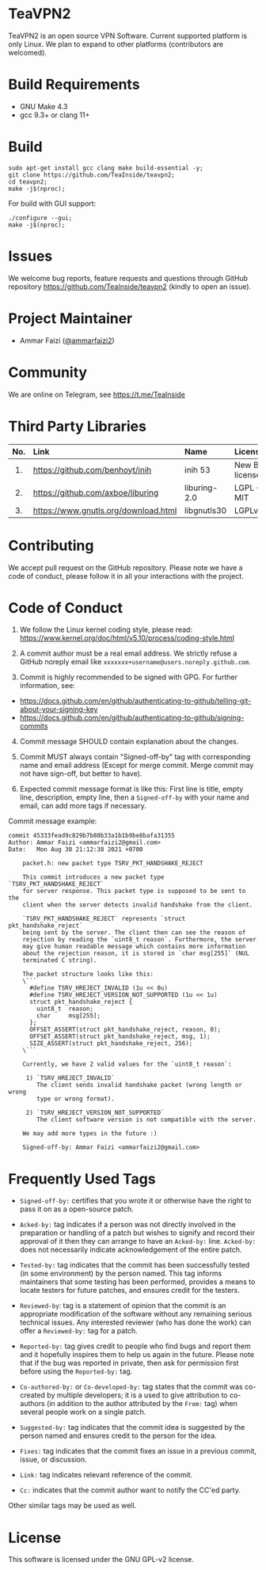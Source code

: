 
# TeaVPN2
TeaVPN2 is an open source VPN Software. Current supported platform is
only Linux. We plan to expand to other platforms (contributors are
welcomed).


# Build Requirements
- GNU Make 4.3
- gcc 9.3+ or clang 11+


# Build
```
sudo apt-get install gcc clang make build-essential -y;
git clone https://github.com/TeaInside/teavpn2;
cd teavpn2;
make -j$(nproc);
```

For build with GUI support:
```
./configure --gui;
make -j$(nproc);
```

# Issues
We welcome bug reports, feature requests and questions through GitHub
repository https://github.com/TeaInside/teavpn2 (kindly to open an issue).


# Project Maintainer
- Ammar Faizi ([@ammarfaizi2](https://github.com/ammarfaizi2))


# Community
We are online on Telegram, see https://t.me/TeaInside


# Third Party Libraries
| No.   | Link                                    | Name                  | License                   |
|:-----:|:----------------------------------------|:----------------------|:--------------------------|
| 1.    | https://github.com/benhoyt/inih         | inih 53               | New BSD license           |
| 2.    | https://github.com/axboe/liburing       | liburing-2.0          | LGPL + MIT                |
| 3.    | https://www.gnutls.org/download.html    | libgnutls30           | LGPLv2.1+                 |


# Contributing
We accept pull request on the GitHub repository. Please note we have a
code of conduct, please follow it in all your interactions with the
project.


# Code of Conduct
1. We follow the Linux kernel coding style, please read:
https://www.kernel.org/doc/html/v5.10/process/coding-style.html

2. A commit author must be a real email address. We strictly refuse a
GitHub noreply email like `xxxxxxx+username@users.noreply.github.com`.

3. Commit is highly recommended to be signed with GPG. For further information, see:
  - https://docs.github.com/en/github/authenticating-to-github/telling-git-about-your-signing-key
  - https://docs.github.com/en/github/authenticating-to-github/signing-commits

4. Commit message SHOULD contain explanation about the changes.

5. Commit MUST always contain "Signed-off-by" tag with corresponding
name and email address (Except for merge commit. Merge commit may not
have sign-off, but better to have).

6. Expected commit message format is like this:
First line is title, empty line, description, empty line, then a
`Signed-off-by` with your name and email, can add more tags if necessary.

Commit message example:
```
commit 45333fead9c829b7b80b33a1b1b9be8bafa31355
Author: Ammar Faizi <ammarfaizi2@gmail.com>
Date:   Mon Aug 30 21:12:38 2021 +0700

    packet.h: new packet type TSRV_PKT_HANDSHAKE_REJECT

    This commit introduces a new packet type `TSRV_PKT_HANDSHAKE_REJECT`
    for server response. This packet type is supposed to be sent to the
    client when the server detects invalid handshake from the client.

    `TSRV_PKT_HANDSHAKE_REJECT` represents `struct pkt_handshake_reject`
    being sent by the server. The client then can see the reason of
    rejection by reading the `uint8_t reason`. Furthermore, the server
    may give human readable message which contains more information
    about the rejection reason, it is stored in `char msg[255]` (NUL
    terminated C string).

    The packet structure looks like this:
    \```
      #define TSRV_HREJECT_INVALID (1u << 0u)
      #define TSRV_HREJECT_VERSION_NOT_SUPPORTED (1u << 1u)
      struct pkt_handshake_reject {
        uint8_t  reason;
        char     msg[255];
      };
      OFFSET_ASSERT(struct pkt_handshake_reject, reason, 0);
      OFFSET_ASSERT(struct pkt_handshake_reject, msg, 1);
      SIZE_ASSERT(struct pkt_handshake_reject, 256);
    \```

    Currently, we have 2 valid values for the `uint8_t reason`:

     1) `TSRV_HREJECT_INVALID`
        The client sends invalid handshake packet (wrong length or wrong
        type or wrong format).
    
     2) `TSRV_HREJECT_VERSION_NOT_SUPPORTED`
        The client software version is not compatible with the server.

    We may add more types in the future :)

    Signed-off-by: Ammar Faizi <ammarfaizi2@gmail.com>
```


# Frequently Used Tags
- `Signed-off-by:` certifies that you wrote it or otherwise have the
right to pass it on as a open-source patch.

- `Acked-by:` tag indicates if a person was not directly involved in the
preparation or handling of a patch but wishes to signify and record
their approval of it then they can arrange to have an `Acked-by:` line.
`Acked-by:` does not necessarily indicate acknowledgement of the entire
patch.

- `Tested-by:` tag indicates that the commit has been successfully
tested (in some environment) by the person named. This tag informs
maintainers that some testing has been performed, provides a means to
locate testers for future patches, and ensures credit for the testers.

- `Reviewed-by`: tag is a statement of opinion that the commit is an
appropriate modification of the software without any remaining serious
technical issues. Any interested reviewer (who has done the work) can
offer a `Reviewed-by:` tag for a patch.

- `Reported-by:` tag gives credit to people who find bugs and report
them and it hopefully inspires them to help us again in the future.
Please note that if the bug was reported in private, then ask for
permission first before using the `Reported-by:` tag.

- `Co-authored-by:` or `Co-developed-by:` tag states that the commit was
co-created by multiple developers; it is a used to give attribution to
co-authors (in addition to the author attributed by the `From:` tag)
when several people work on a single patch.

- `Suggested-by:` tag indicates that the commit idea is suggested by the
person named and ensures credit to the person for the idea.

- `Fixes:` tag indicates that the commit fixes an issue in a previous
commit, issue, or discussion.

- `Link:` tag indicates relevant reference of the commit.

- `Cc:` indicates that the commit author want to notify the CC'ed party.

Other similar tags may be used as well.

# License
This software is licensed under the GNU GPL-v2 license.
